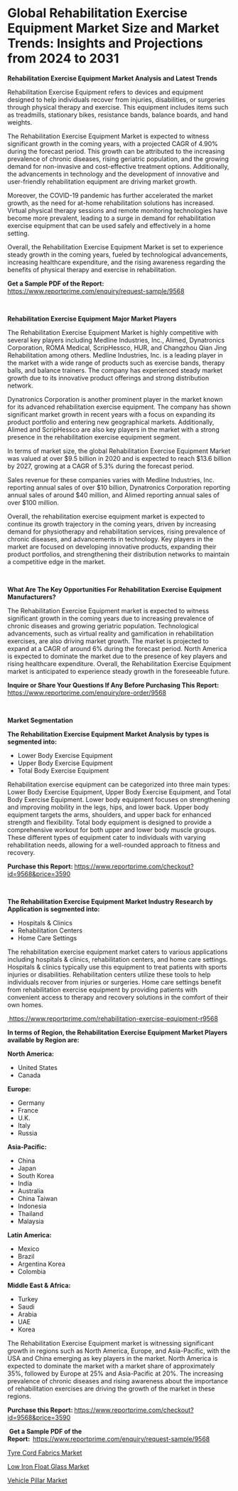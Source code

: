 <p><h1>Global Rehabilitation Exercise Equipment Market Size and Market Trends: Insights and Projections from 2024 to 2031</h1></p><p><strong>Rehabilitation Exercise Equipment Market Analysis and Latest Trends</strong></p>
<p><p>Rehabilitation Exercise Equipment refers to devices and equipment designed to help individuals recover from injuries, disabilities, or surgeries through physical therapy and exercise. This equipment includes items such as treadmills, stationary bikes, resistance bands, balance boards, and hand weights.</p><p>The Rehabilitation Exercise Equipment Market is expected to witness significant growth in the coming years, with a projected CAGR of 4.90% during the forecast period. This growth can be attributed to the increasing prevalence of chronic diseases, rising geriatric population, and the growing demand for non-invasive and cost-effective treatment options. Additionally, the advancements in technology and the development of innovative and user-friendly rehabilitation equipment are driving market growth.</p><p>Moreover, the COVID-19 pandemic has further accelerated the market growth, as the need for at-home rehabilitation solutions has increased. Virtual physical therapy sessions and remote monitoring technologies have become more prevalent, leading to a surge in demand for rehabilitation exercise equipment that can be used safely and effectively in a home setting.</p><p>Overall, the Rehabilitation Exercise Equipment Market is set to experience steady growth in the coming years, fueled by technological advancements, increasing healthcare expenditure, and the rising awareness regarding the benefits of physical therapy and exercise in rehabilitation.</p></p>
<p><strong>Get a Sample PDF of the Report:&nbsp;</strong> <a href="https://www.reportprime.com/enquiry/request-sample/9568">https://www.reportprime.com/enquiry/request-sample/9568</a></p>
<p>&nbsp;</p>
<p><strong>Rehabilitation Exercise Equipment Major Market Players</strong></p>
<p><p>The Rehabilitation Exercise Equipment Market is highly competitive with several key players including Medline Industries, Inc., Alimed, Dynatronics Corporation, ROMA Medical, ScripHessco, HUR, and Changzhou Qian Jing Rehabilitation among others. Medline Industries, Inc. is a leading player in the market with a wide range of products such as exercise bands, therapy balls, and balance trainers. The company has experienced steady market growth due to its innovative product offerings and strong distribution network. </p><p>Dynatronics Corporation is another prominent player in the market known for its advanced rehabilitation exercise equipment. The company has shown significant market growth in recent years with a focus on expanding its product portfolio and entering new geographical markets. Additionally, Alimed and ScripHessco are also key players in the market with a strong presence in the rehabilitation exercise equipment segment.</p><p>In terms of market size, the global Rehabilitation Exercise Equipment Market was valued at over $9.5 billion in 2020 and is expected to reach $13.6 billion by 2027, growing at a CAGR of 5.3% during the forecast period. </p><p>Sales revenue for these companies varies with Medline Industries, Inc. reporting annual sales of over $10 billion, Dynatronics Corporation reporting annual sales of around $40 million, and Alimed reporting annual sales of over $100 million. </p><p>Overall, the rehabilitation exercise equipment market is expected to continue its growth trajectory in the coming years, driven by increasing demand for physiotherapy and rehabilitation services, rising prevalence of chronic diseases, and advancements in technology. Key players in the market are focused on developing innovative products, expanding their product portfolios, and strengthening their distribution networks to maintain a competitive edge in the market.</p></p>
<p>&nbsp;</p>
<p><strong>What Are The Key Opportunities For Rehabilitation Exercise Equipment Manufacturers?</strong></p>
<p><p>The Rehabilitation Exercise Equipment market is expected to witness significant growth in the coming years due to increasing prevalence of chronic diseases and growing geriatric population. Technological advancements, such as virtual reality and gamification in rehabilitation exercises, are also driving market growth. The market is projected to expand at a CAGR of around 6% during the forecast period. North America is expected to dominate the market due to the presence of key players and rising healthcare expenditure. Overall, the Rehabilitation Exercise Equipment market is anticipated to experience steady growth in the foreseeable future.</p></p>
<p><strong>Inquire or Share Your Questions If Any Before Purchasing This Report:</strong> <a href="https://www.reportprime.com/enquiry/pre-order/9568">https://www.reportprime.com/enquiry/pre-order/9568</a></p>
<p>&nbsp;</p>
<p><strong>Market Segmentation</strong></p>
<p><strong>The Rehabilitation Exercise Equipment Market Analysis by types is segmented into:</strong></p>
<p><ul><li>Lower Body Exercise Equipment</li><li>Upper Body Exercise Equipment</li><li>Total Body Exercise Equipment</li></ul></p>
<p><p>Rehabilitation exercise equipment can be categorized into three main types: Lower Body Exercise Equipment, Upper Body Exercise Equipment, and Total Body Exercise Equipment. Lower body equipment focuses on strengthening and improving mobility in the legs, hips, and lower back. Upper body equipment targets the arms, shoulders, and upper back for enhanced strength and flexibility. Total body equipment is designed to provide a comprehensive workout for both upper and lower body muscle groups. These different types of equipment cater to individuals with varying rehabilitation needs, allowing for a well-rounded approach to fitness and recovery.</p></p>
<p><strong>Purchase this Report:&nbsp;</strong><a href="https://www.reportprime.com/checkout?id=9568&price=3590">https://www.reportprime.com/checkout?id=9568&price=3590</a></p>
<p>&nbsp;</p>
<p><strong>The Rehabilitation Exercise Equipment Market Industry Research by Application is segmented into:</strong></p>
<p><ul><li>Hospitals & Clinics</li><li>Rehabilitation Centers</li><li>Home Care Settings</li></ul></p>
<p><p>The rehabilitation exercise equipment market caters to various applications including hospitals & clinics, rehabilitation centers, and home care settings. Hospitals & clinics typically use this equipment to treat patients with sports injuries or disabilities. Rehabilitation centers utilize these tools to help individuals recover from injuries or surgeries. Home care settings benefit from rehabilitation exercise equipment by providing patients with convenient access to therapy and recovery solutions in the comfort of their own homes.</p></p>
<p><a href="https://www.reportprime.com/rehabilitation-exercise-equipment-r9568">&nbsp;https://www.reportprime.com/rehabilitation-exercise-equipment-r9568</a></p>
<p><strong>In terms of Region, the Rehabilitation Exercise Equipment Market Players available by Region are:</strong></p>
<p>
    <p> <strong> North America: </strong>
        <ul>
            <li>United States</li>
            <li>Canada</li>
        </ul>
        </p> 
    <p> <strong> Europe: </strong>
        <ul>
            <li>Germany</li>
            <li>France</li>
            <li>U.K.</li>
            <li>Italy</li>
            <li>Russia</li>
        </ul>
        </p> 
    <p> <strong> Asia-Pacific: </strong>
        <ul>
            <li>China</li>
            <li>Japan</li>
            <li>South Korea</li>
            <li>India</li>
            <li>Australia</li>
            <li>China Taiwan</li>
            <li>Indonesia</li>
            <li>Thailand</li>
            <li>Malaysia</li>
        </ul>
        </p> 
    <p> <strong> Latin America: </strong>
        <ul>
            <li>Mexico</li>
            <li>Brazil</li>
            <li>Argentina Korea</li>
            <li>Colombia</li>
        </ul>
        </p> 
    <p> <strong> Middle East & Africa: </strong>
        <ul>
            <li>Turkey</li>
            <li>Saudi</li>
            <li>Arabia</li>
            <li>UAE</li>
            <li>Korea</li>
        </ul>
    </p>
    </p>
<p><p>The Rehabilitation Exercise Equipment market is witnessing significant growth in regions such as North America, Europe, and Asia-Pacific, with the USA and China emerging as key players in the market. North America is expected to dominate the market with a market share of approximately 35%, followed by Europe at 25% and Asia-Pacific at 20%. The increasing prevalence of chronic diseases and rising awareness about the importance of rehabilitation exercises are driving the growth of the market in these regions.</p></p>
<p><strong>Purchase this Report: </strong><a href="https://www.reportprime.com/checkout?id=9568&price=3590">https://www.reportprime.com/checkout?id=9568&price=3590</a></p>
<p>&nbsp;<strong>Get a Sample PDF of the Report:&nbsp;&nbsp;</strong><a href="https://www.reportprime.com/enquiry/request-sample/9568">https://www.reportprime.com/enquiry/request-sample/9568</a></p>
<p><strong></strong></p>
<p><p><a href="https://www.linkedin.com/pulse/tyre-cord-fabrics-market-size-furnishes-valuable-information-epfxc?trackingId=Cu2Q%2BChW60tpMQ0t74zriQ%3D%3D">Tyre Cord Fabrics Market</a></p><p><a href="https://www.linkedin.com/pulse/low-iron-float-glass-market-furnish-information-size-share-dynamics-8642c?trackingId=TIMoZcWhLzeUcgaTxagdwQ%3D%3D">Low Iron Float Glass Market</a></p><p><a href="https://www.linkedin.com/pulse/vehicle-pillar-market-size-share-amp-trends-analysis-report-lnmnc?trackingId=jF%2FIbvZd%2Bbgu3ojwD6l4CQ%3D%3D">Vehicle Pillar Market</a></p></p>